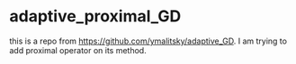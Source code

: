 # adaptive_proximal_GD
this is a repo from https://github.com/ymalitsky/adaptive_GD. I am trying to add proximal operator on its method. 
